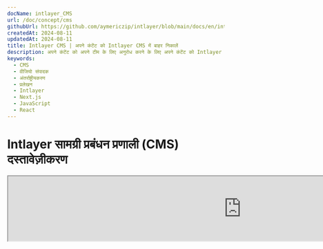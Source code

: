 ```yaml
---
docName: intlayer_CMS
url: /doc/concept/cms
githubUrl: https://github.com/aymericzip/intlayer/blob/main/docs/en/intlayer_CMS.md
createdAt: 2024-08-11
updatedAt: 2024-08-11
title: Intlayer CMS | अपने कंटेंट को Intlayer CMS में बाहर निकालें
description: अपने कंटेंट को अपने टीम के लिए अनुरोध करने के लिए अपने कंटेंट को Intlayer CMS में बाहर निकालें।
keywords:
  - CMS
  - वीजियो संपादक
  - अंतर्राष्ट्रीयकरण
  - प्रलेखन
  - Intlayer
  - Next.js
  - JavaScript
  - React
---
```


# Intlayer सामग्री प्रबंधन प्रणाली (CMS) दस्तावेज़ीकरण

<iframe title="Visual Editor + CMS for Your Web App: Intlayer Explained" class="m-auto aspect-[16/9] w-full overflow-hidden rounded-lg border-0" allow="autoplay; gyroscope;" loading="lazy" width="1080" height="auto" src="https://www.youtube.com/embed/UDDTnirwi_4?autoplay=0&amp;origin=http://intlayer.org&amp;controls=0&amp;rel=1"/>

Intlayer CMS एक ऐसा एप्लिकेशन है जो आपको Intlayer प्रोजेक्ट की सामग्री को बाहरी रूप से प्रबंधित करने की अनुमति देता है।

इसके लिए, Intlayer 'दूरस्थ शब्दकोशों' की अवधारणा प्रस्तुत करता है।

![Intlayer CMS इंटरफ़ेस](https://github.com/aymericzip/intlayer/blob/main/docs/assets/CMS.png)

## दूरस्थ शब्दकोशों को समझना

Intlayer 'स्थानीय' और 'दूरस्थ' शब्दकोशों के बीच अंतर करता है।

- एक 'स्थानीय' शब्दकोश वह शब्दकोश है जिसे आपके Intlayer प्रोजेक्ट में घोषित किया गया है। जैसे कि बटन की घोषणा फ़ाइल, या आपका नेविगेशन बार। इस मामले में आपकी सामग्री को बाहरी रूप से प्रबंधित करना समझ में नहीं आता क्योंकि यह सामग्री अक्सर बदलने वाली नहीं होती।

- एक 'दूरस्थ' शब्दकोश वह शब्दकोश है जिसे Intlayer CMS के माध्यम से प्रबंधित किया जाता है। यह आपकी टीम को सीधे आपकी वेबसाइट पर सामग्री प्रबंधित करने की अनुमति देने के लिए उपयोगी हो सकता है, और साथ ही A/B परीक्षण सुविधाओं और SEO स्वचालित अनुकूलन का उपयोग करने का लक्ष्य रखता है।

## दृश्य संपादक बनाम CMS

[Intlayer Visual](https://github.com/aymericzip/intlayer/blob/main/docs/hi/intlayer_visual_editor.md) संपादक एक उपकरण है जो आपको स्थानीय शब्दकोशों के लिए एक दृश्य संपादक में अपनी सामग्री प्रबंधित करने की अनुमति देता है। एक बार परिवर्तन करने के बाद, सामग्री को कोड-बेस में प्रतिस्थापित कर दिया जाएगा। इसका मतलब है कि एप्लिकेशन को फिर से बनाया जाएगा और नए सामग्री को प्रदर्शित करने के लिए पृष्ठ को पुनः लोड किया जाएगा।

इसके विपरीत, Intlayer CMS एक उपकरण है जो आपको दूरस्थ शब्दकोशों के लिए एक दृश्य संपादक में अपनी सामग्री प्रबंधित करने की अनुमति देता है। एक बार परिवर्तन करने के बाद, सामग्री आपके कोड-बेस को प्रभावित **नहीं** करेगी। और वेबसाइट स्वचालित रूप से बदली गई सामग्री प्रदर्शित करेगी।

## एकीकरण

पैकेज को स्थापित करने के तरीके पर अधिक विवरण के लिए, नीचे दिए गए संबंधित अनुभाग को देखें:

### Next.js के साथ एकीकरण

Next.js के साथ एकीकरण के लिए, [सेटअप गाइड](https://github.com/aymericzip/intlayer/blob/main/docs/hi/intlayer_with_nextjs_15.md) देखें।

### Create React App के साथ एकीकरण

Create React App के साथ एकीकरण के लिए, [सेटअप गाइड](https://github.com/aymericzip/intlayer/blob/main/docs/hi/intlayer_with_create_react_app.md) देखें।

### Vite + React के साथ एकीकरण

Vite + React के साथ एकीकरण के लिए, [सेटअप गाइड](https://github.com/aymericzip/intlayer/blob/main/docs/hi/intlayer_with_vite+react.md) देखें।

## कॉन्फ़िगरेशन

अपने Intlayer कॉन्फ़िगरेशन फ़ाइल में, आप CMS सेटिंग्स को अनुकूलित कर सकते हैं:

```typescript fileName="intlayer.config.ts" codeFormat="typescript"
import type { IntlayerConfig } from "intlayer";

const config: IntlayerConfig = {
  // ... अन्य कॉन्फ़िगरेशन सेटिंग्स
  editor: {
    /**
     * आवश्यक
     *
     * एप्लिकेशन का URL।
     * यह वह URL है जिसे दृश्य संपादक लक्षित करता है।
     */
    applicationURL: process.env.INTLAYER_APPLICATION_URL,

    /**
     * आवश्यक
     *
     * संपादक को सक्षम करने के लिए क्लाइंट आईडी और क्लाइंट सीक्रेट आवश्यक हैं।
     * वे उस उपयोगकर्ता की पहचान करने की अनुमति देते हैं जो सामग्री संपादित कर रहा है।
     * इन्हें Intlayer डैशबोर्ड - प्रोजेक्ट्स (https://intlayer.org/dashboard/projects) में एक नया क्लाइंट बनाकर प्राप्त किया जा सकता है।
     * clientId: process.env.INTLAYER_CLIENT_ID,
     * clientSecret: process.env.INTLAYER_CLIENT_SECRET,
     */
    clientId: process.env.INTLAYER_CLIENT_ID,
    clientSecret: process.env.INTLAYER_CLIENT_SECRET,

    /**
     * वैकल्पिक
     *
     * यदि आप Intlayer CMS को स्वयं होस्ट कर रहे हैं, तो आप CMS का URL सेट कर सकते हैं।
     *
     * Intlayer CMS का URL।
     * डिफ़ॉल्ट रूप से, यह https://intlayer.org पर सेट है।
     */
    cmsURL: process.env.INTLAYER_CMS_URL,

    /**
     * वैकल्पिक
     *
     * यदि आप Intlayer CMS को स्वयं होस्ट कर रहे हैं, तो आप बैकएंड का URL सेट कर सकते हैं।
     *
     * Intlayer CMS का URL।
     * डिफ़ॉल्ट रूप से, यह https://back.intlayer.org पर सेट है।
     */
    backendURL: process.env.INTLAYER_BACKEND_URL,
  },
};

export default config;
```

```javascript fileName="intlayer.config.mjs" codeFormat="esm"
/** @type {import('intlayer').IntlayerConfig} */
const config = {
  // ... अन्य कॉन्फ़िगरेशन सेटिंग्स
  editor: {
    /**
     * आवश्यक
     *
     * एप्लिकेशन का URL।
     * यह वह URL है जिसे दृश्य संपादक लक्षित करता है।
     */
    applicationURL: process.env.INTLAYER_APPLICATION_URL,

    /**
     * आवश्यक
     *
     * संपादक को सक्षम करने के लिए क्लाइंट आईडी और क्लाइंट सीक्रेट आवश्यक हैं।
     * वे उस उपयोगकर्ता की पहचान करने की अनुमति देते हैं जो सामग्री संपादित कर रहा है।
     * इन्हें Intlayer डैशबोर्ड - प्रोजेक्ट्स (https://intlayer.org/dashboard/projects) में एक नया क्लाइंट बनाकर प्राप्त किया जा सकता है।
     * clientId: process.env.INTLAYER_CLIENT_ID,
     * clientSecret: process.env.INTLAYER_CLIENT_SECRET,
     */
    clientId: process.env.INTLAYER_CLIENT_ID,
    clientSecret: process.env.INTLAYER_CLIENT_SECRET,

    /**
     * वैकल्पिक
     *
     * यदि आप Intlayer CMS को स्वयं होस्ट कर रहे हैं, तो आप CMS का URL सेट कर सकते हैं।
     *
     * Intlayer CMS का URL।
     * डिफ़ॉल्ट रूप से, यह https://intlayer.org पर सेट है।
     */
    cmsURL: process.env.INTLAYER_CMS_URL,

    /**
     * वैकल्पिक
     *
     * यदि आप Intlayer CMS को स्वयं होस्ट कर रहे हैं, तो आप बैकएंड का URL सेट कर सकते हैं।
     *
     * Intlayer CMS का URL।
     * डिफ़ॉल्ट रूप से, यह https://back.intlayer.org पर सेट है।
     */
    backendURL: process.env.INTLAYER_BACKEND_URL,
  },
};

export default config;
```

```javascript fileName="intlayer.config.cjs" codeFormat="commonjs"
/** @type {import('intlayer').IntlayerConfig} */
const config = {
  // ... अन्य कॉन्फ़िगरेशन सेटिंग्स
  editor: {
    /**
     * आवश्यक
     *
     * एप्लिकेशन का URL।
     * यह वह URL है जिसे दृश्य संपादक लक्षित करता है।
     */
    applicationURL: process.env.INTLAYER_APPLICATION_URL,

    /**
     * आवश्यक
     *
     * संपादक को सक्षम करने के लिए क्लाइंट आईडी और क्लाइंट सीक्रेट आवश्यक हैं।
     * वे उस उपयोगकर्ता की पहचान करने की अनुमति देते हैं जो सामग्री संपादित कर रहा है।
     * इन्हें Intlayer डैशबोर्ड - प्रोजेक्ट्स (https://intlayer.org/dashboard/projects) में एक नया क्लाइंट बनाकर प्राप्त किया जा सकता है।
     * clientId: process.env.INTLAYER_CLIENT_ID,
     * clientSecret: process.env.INTLAYER_CLIENT_SECRET,
     */
    clientId: process.env.INTLAYER_CLIENT_ID,
    clientSecret: process.env.INTLAYER_CLIENT_SECRET,

    /**
     * वैकल्पिक
     *
     * यदि आप Intlayer CMS को स्वयं होस्ट कर रहे हैं, तो आप CMS का URL सेट कर सकते हैं।
     *
     * Intlayer CMS का URL।
     * डिफ़ॉल्ट रूप से, यह https://intlayer.org पर सेट है।
     */
    cmsURL: process.env.INTLAYER_CMS_URL,

    /**
     * वैकल्पिक
     *
     * यदि आप Intlayer CMS को स्वयं होस्ट कर रहे हैं, तो आप बैकएंड का URL सेट कर सकते हैं।
     *
     * Intlayer CMS का URL।
     * डिफ़ॉल्ट रूप से, यह https://back.intlayer.org पर सेट है।
     */
    backendURL: process.env.INTLAYER_BACKEND_URL,
  },
};

module.exports = config;
```

> यदि आपके पास क्लाइंट आईडी और क्लाइंट सीक्रेट नहीं है, तो आप [Intlayer डैशबोर्ड - प्रोजेक्ट्स](https://intlayer.org/dashboard/projects) में एक नया क्लाइंट बनाकर इन्हें प्राप्त कर सकते हैं।

> सभी उपलब्ध पैरामीटर देखने के लिए, [कॉन्फ़िगरेशन दस्तावेज़ीकरण](https://github.com/aymericzip/intlayer/blob/main/docs/hi/configuration.md) देखें।

## CMS का उपयोग करना

### अपनी कॉन्फ़िगरेशन अपलोड करें

Intlayer CMS को कॉन्फ़िगर करने के लिए, आप [intlayer CLI](https://github.com/aymericzip/intlayer/tree/main/docs/hi/intlayer_cli.md) कमांड्स का उपयोग कर सकते हैं।

```bash
npx intlayer config push
```

> यदि आप अपने `intlayer.config.ts` कॉन्फ़िगरेशन फ़ाइल में पर्यावरण वेरिएबल्स का उपयोग करते हैं, तो आप `--env` तर्क का उपयोग करके वांछित पर्यावरण निर्दिष्ट कर सकते हैं:

```bash
npx intlayer config push --env production
```

यह कमांड आपकी कॉन्फ़िगरेशन को Intlayer CMS पर अपलोड करता है।

### एक शब्दकोश अपलोड करें

अपने स्थानीय शब्दकोशों को दूरस्थ शब्दकोश में बदलने के लिए, आप [intlayer CLI](https://github.com/aymericzip/intlayer/tree/main/docs/hi/intlayer_cli.md) कमांड्स का उपयोग कर सकते हैं।

```bash
npx intlayer dictionary push -d my-first-dictionary-key
```

> यदि आप अपने `intlayer.config.ts` कॉन्फ़िगरेशन फ़ाइल में पर्यावरण वेरिएबल्स का उपयोग करते हैं, तो आप `--env` तर्क का उपयोग करके वांछित पर्यावरण निर्दिष्ट कर सकते हैं:

```bash
npx intlayer dictionary push -d my-first-dictionary-key --env production
```

यह कमांड आपकी प्रारंभिक सामग्री शब्दकोशों को अपलोड करता है, जिससे वे Intlayer प्लेटफ़ॉर्म के माध्यम से असिंक्रोनस फेचिंग और संपादन के लिए उपलब्ध हो जाते हैं।

### शब्दकोश संपादित करें

इसके बाद आप [Intlayer CMS](https://intlayer.org/dashboard/content) में अपने शब्दकोश को देख और प्रबंधित कर सकते हैं।

## हॉट रीलोडिंग

Intlayer CMS तब शब्दकोशों को हॉट रीलोड कर सकता है जब कोई परिवर्तन पता चलता है।

हॉट रीलोडिंग के बिना, नई सामग्री प्रदर्शित करने के लिए एप्लिकेशन का एक नया निर्माण आवश्यक होगा।

[`hotReload`](https://intlayer.org/doc/concept/configuration#editor-configuration) कॉन्फ़िगरेशन को सक्रिय करके, एप्लिकेशन स्वचालित रूप से अद्यतन सामग्री को प्रतिस्थापित करेगा जब इसे पता लगाया जाएगा।

```typescript fileName="intlayer.config.ts" codeFormat="typescript"
import type { IntlayerConfig } from "intlayer";

const config: IntlayerConfig = {
  // ... अन्य कॉन्फ़िगरेशन सेटिंग्स
  editor: {
    // ... अन्य कॉन्फ़िगरेशन सेटिंग्स

    /**
     * यह संकेत करता है कि क्या एप्लिकेशन को स्थानीय कॉन्फ़िगरेशन को हॉट रीलोड करना चाहिए जब कोई परिवर्तन पता चलता है।
     * उदाहरण के लिए, जब कोई नया शब्दकोश जोड़ा या अपडेट किया जाता है, तो एप्लिकेशन पृष्ठ में प्रदर्शित सामग्री को अपडेट करेगा।
     *
     * क्योंकि हॉट रीलोडिंग को सर्वर के साथ एक निरंतर कनेक्शन की आवश्यकता होती है, यह केवल `एंटरप्राइज़` योजना के ग्राहकों के लिए उपलब्ध है।
     *
     * डिफ़ॉल्ट: false
     */
    hotReload: true,
  },
};

export default config;
```

```javascript fileName="intlayer.config.mjs" codeFormat="esm"
/** @type {import('intlayer').IntlayerConfig} */
const config = {
  // ... अन्य कॉन्फ़िगरेशन सेटिंग्स
  editor: {
    // ... अन्य कॉन्फ़िगरेशन सेटिंग्स

    /**
     * यह संकेत करता है कि क्या एप्लिकेशन को स्थानीय कॉन्फ़िगरेशन को हॉट रीलोड करना चाहिए जब कोई परिवर्तन पता चलता है।
     * उदाहरण के लिए, जब कोई नया शब्दकोश जोड़ा या अपडेट किया जाता है, तो एप्लिकेशन पृष्ठ में प्रदर्शित सामग्री को अपडेट करेगा।
     *
     * क्योंकि हॉट रीलोडिंग को सर्वर के साथ एक निरंतर कनेक्शन की आवश्यकता होती है, यह केवल `एंटरप्राइज़` योजना के ग्राहकों के लिए उपलब्ध है।
     *
     * डिफ़ॉल्ट: false
     */
    hotReload: true,
  },
};

export default config;
```

```javascript fileName="intlayer.config.cjs" codeFormat="commonjs"
/** @type {import('intlayer').IntlayerConfig} */
const config = {
  // ... अन्य कॉन्फ़िगरेशन सेटिंग्स
  editor: {
    // ... अन्य कॉन्फ़िगरेशन सेटिंग्स

    /**
     * यह संकेत करता है कि क्या एप्लिकेशन को स्थानीय कॉन्फ़िगरेशन को हॉट रीलोड करना चाहिए जब कोई परिवर्तन पता चलता है।
     * उदाहरण के लिए, जब कोई नया शब्दकोश जोड़ा या अपडेट किया जाता है, तो एप्लिकेशन पृष्ठ में प्रदर्शित सामग्री को अपडेट करेगा।
     *
     * क्योंकि हॉट रीलोडिंग को सर्वर के साथ एक निरंतर कनेक्शन की आवश्यकता होती है, यह केवल `एंटरप्राइज़` योजना के ग्राहकों के लिए उपलब्ध है।
     *
     * डिफ़ॉल्ट: false
     */
    hotReload: true,
  },
};

module.exports = config;
```

हॉट रीलोडिंग सामग्री को सर्वर और क्लाइंट दोनों पक्षों पर प्रतिस्थापित करता है।

- सर्वर पक्ष पर, आपको यह सुनिश्चित करना चाहिए कि एप्लिकेशन प्रक्रिया को `.intlayer/dictionaries` निर्देशिका में लिखने की अनुमति है।
- क्लाइंट पक्ष पर, हॉट रीलोडिंग एप्लिकेशन को ब्राउज़र में सामग्री को हॉट रीलोड करने की अनुमति देता है, बिना पृष्ठ को पुनः लोड करने की आवश्यकता के। हालांकि, यह सुविधा केवल क्लाइंट्स घटकों के लिए उपलब्ध है।

> क्योंकि हॉट रीलोडिंग को सर्वर के साथ एक निरंतर कनेक्शन की आवश्यकता होती है, यह केवल `एंटरप्राइज़` योजना के ग्राहकों के लिए उपलब्ध है।

## डिबग

यदि आपको CMS के साथ कोई समस्या आती है, तो निम्नलिखित की जांच करें:

- एप्लिकेशन चल रहा है।

- आपके Intlayer कॉन्फ़िगरेशन फ़ाइल में [`editor`](https://intlayer.org/doc/concept/configuration#editor-configuration) कॉन्फ़िगरेशन सही ढंग से सेट हैं।

  - आवश्यक फ़ील्ड:
    - एप्लिकेशन URL को संपादक कॉन्फ़िगरेशन (`applicationURL`) में सेट किए गए URL से मेल खाना चाहिए।
    - CMS URL

- सुनिश्चित करें कि प्रोजेक्ट कॉन्फ़िगरेशन को Intlayer CMS पर अपलोड किया गया है।

- दृश्य संपादक आपकी वेबसाइट को प्रदर्शित करने के लिए एक iframe का उपयोग करता है। सुनिश्चित करें कि आपकी वेबसाइट की सामग्री सुरक्षा नीति (CSP) CMS URL को `frame-ancestors` के रूप में अनुमति देती है ('https://intlayer.org' डिफ़ॉल्ट रूप से)। किसी भी त्रुटि के लिए संपादक कंसोल की जांच करें।
